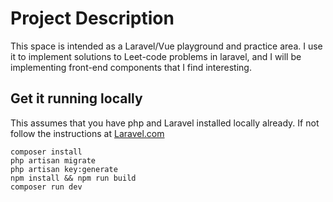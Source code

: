 # Project Description

This space is intended as a Laravel/Vue playground and practice area. I use it to implement solutions to Leet-code problems in laravel, and I will be implementing front-end components that I find interesting.

## Get it running locally

This assumes that you have php and Laravel installed locally already. If not follow the instructions at [Laravel.com](https://laravel.com/docs/11.x/installation)

```
composer install
php artisan migrate
php artisan key:generate
npm install && npm run build
composer run dev
```
